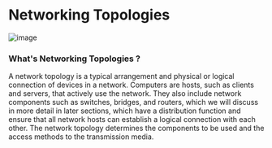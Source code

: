 # Networking Topologies
![image](https://github.com/user-attachments/assets/b7d81315-bee8-453b-869c-2d5a377113c6)


### What's Networking Topologies ?
A network topology is a typical arrangement and physical or logical connection of devices in a network. Computers are hosts, such as clients and servers, that actively use the network. They also include network components such as switches, bridges, and routers, which we will discuss in more detail in later sections, which have a distribution function and ensure that all network hosts can establish a logical connection with each other. The network topology determines the components to be used and the access methods to the transmission media.



